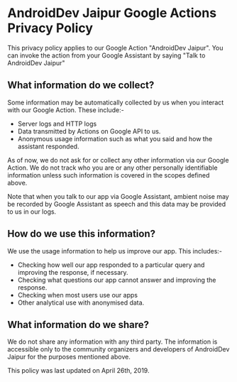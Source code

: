 # AndroidDev Jaipur Google Actions Privacy Policy
This privacy policy applies to our Google Action "AndroidDev Jaipur". You can invoke the action from your Google Assistant by saying "Talk to AndroidDev Jaipur"

## What information do we collect?
Some information may be automatically collected by us when you interact with our Google Action. These include:-
* Server logs and HTTP logs
* Data transmitted by Actions on Google API to us.
* Anonymous usage information such as what you said and how the assistant responded.

As of now, we do not ask for or collect any other information via our Google Action. We do not track who you are or any other personally identifiable information unless such information is covered in the scopes defined above.

Note that when you talk to our app via Google Assistant, ambient noise may be recorded by Google Assistant as speech and this data may be provided to us in our logs.

## How do we use this information?
We use the usage information to help us improve our app. This includes:-
* Checking how well our app responded to a particular query and improving the response, if necessary.
* Checking what questions our app cannot answer and improving the response.
* Checking when most users use our apps
* Other analytical use with anonymised data.

## What information do we share?
We do not share any information with any third party. The information is accessible only to the community organizers and developers of AndroidDev Jaipur for the purposes mentioned above.

This policy was last updated on April 26th, 2019.

